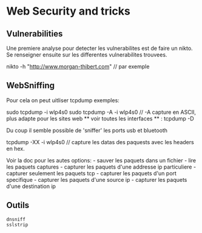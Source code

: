 # Web Security and tricks

## Vulnerabilities

Une premiere analyse pour detecter les vulnerabilites est de faire un nikto. Se renseigner ensuite sur les differentes vulnerabilites trouvees.

  nikto -h "http://www.morgan-thibert.com" // par exemple

## WebSniffing

Pour cela on peut uitliser tcpdump
exemples:

  sudo tcpdump -i wlp4s0
  sudo tcpdump -A -i wlp4s0 // -A capture en ASCII, plus adapte pour les sites web
  ** voir toutes les interfaces ** :
  tcpdump -D

Du coup il semble possible de 'sniffer' les ports usb et bluetooth

  tcpdump -XX -i wlp4s0 // capture les datas des paquests avec les headers en hex.

  Voir la doc pour les autes options:
    - sauver les paquets dans un fichier
    - lire les paquets captures
    - capturer les paquets d'une addresse ip particuliere
    - capturer seulement les paquets tcp
    - capturer les paquets d'un port specifique
    - capturer les paquets d'une source ip
    - capturer les paquets d'une destination ip


## Outils

    dnsniff
    sslstrip
